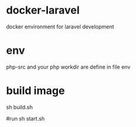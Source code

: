 # docker-laravel
docker environment for laravel development

# env 
php-src and your php workdir are define in file env


# build image
sh build.sh

#run 
sh start.sh
